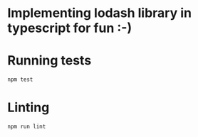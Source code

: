 # Implementing lodash library in typescript for fun :-)

# Running tests

```
npm test
```

# Linting

```
npm run lint
```
